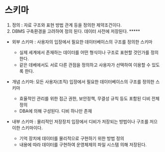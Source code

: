 # 스키마

1. 정의 : 자료 구조와 표현 방법 관계 등을 정의한 제약조건이다.
2. DBMS 구축환경을 고려하여 정의 된다. 데이터 사전에 저장된다. *****

- 외부 스키마 : 사용자의 입장에서 필요한 데이터베이스의 구조를 정의한 스키마
  - 실제 세계에서 존재하는 데이터를 어떤 형식이나 구조로 표현할 것인가를 정의한다. 
  - 같은 데베에서도 서로 다른 관점을 정의하고 사용자가 선택하여 이용할 수 있도록 한다.

- 개념 스키마: 모든 사용자(조직) 입장에서 필요한 데이터베이스의 구조를 정의한 스키마 
  - 효율적인 관리를 위한 접근 권한, 보안정책, 무결성 규칙 등도 포함된 디비 전체 정의
  - DBA에 의해 구성된다. 디비 하나만 존재

- 내부 스키마 : 물리적인 저장장치 입장에서 디비가 저장되는 방법이나 구조를 저으이한 스키마이다. 
  - 기억 장치에 데이터를 물리적으로 구현하기 위한 방법 정의
  - 내용에 따라 데이터를 구현하여 운영체제의 파일 시스템 의해 저장된다.



